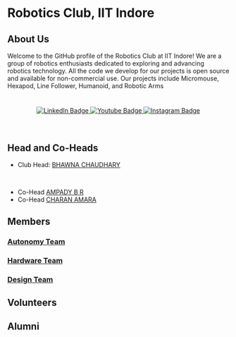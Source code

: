# Robotics Club, IIT Indore

## About Us

Welcome to the GitHub profile of the Robotics Club at IIT Indore! We are a group of robotics enthusiasts dedicated to exploring and advancing robotics technology.
All the code we develop for our projects is open source and available for non-commercial use. Our projects include Micromouse, Hexapod, Line Follower, Humanoid, and Robotic Arms
#

<!-- <div id="header" align="center">
  <img src="https://" width="50%"/>
</div>  -->
<div id="badges" align="center">
  <a href="https://www.linkedin.com/company/robotic-club-iit-indore/">
    <img src="https://img.shields.io/badge/LinkedIn-blue?style=for-the-badge&logo=linkedin&logoColor=white" alt="LinkedIn Badge"/>
  </a>
  <a href="https://www.youtube.com/channel/UCNwwwUlgm9NYB-VuaKeBCCQ">
    <img src="https://img.shields.io/badge/YouTube-red?style=for-the-badge&logo=youtube&logoColor=white" alt="Youtube Badge"/>
  </a>
<!--  <a href="https://twitter.com/r)">
    <img src="https://img.shields.io/badge/Discord-blue?style=for-the-badge&logo=discord&logoColor=white" alt="Discord Badge"/>
  </a>  -->
  <a href="https://www.instagram.com/roboticsclub_iitindore?igsh=MW9taHdiZjVmZHVhNA==">
    <img src="https://img.shields.io/badge/Instagram-blue?style=for-the-badge&logo=instagram&logoColor=white" alt="Instagram Badge"/>
  </a>
</div>
<br>
<div align="center">
  <img src="https://komarev.com/ghpvc/?username=RoboticsClub-IIT-Indore&style=flat-square&color=blue" alt=""/>
  </div>
<br>



## Head and Co-Heads
- Club Head: [BHAWNA CHAUDHARY](https://github.com/WebWizard104) 
<br>

- Co-Head [AMPADY B R](https://github.com/ampady06)
- Co-Head [CHARAN AMARA](https://github.com/Charanamara)

## Members

### [Autonomy Team](https://github.com/orgs/RoboticsClub-IIT-Indore/teams/autonomy/members)

### [Hardware Team](https://github.com/orgs/RoboticsClub-IIT-Indore/teams/hardware/members)

### [Design Team](https://github.com/orgs/RoboticsClub-IIT-Indore/teams/design/members)


## Volunteers


## Alumni
